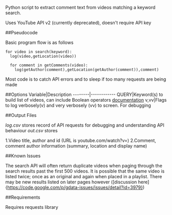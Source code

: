 Python script to extract comment text from videos matching a keyword search.

Uses YouTube API v2 (currently deprecated), doesn't require API key

##Pseudocode

Basic program flow is as follows

```
for video in search(keyword):
  log(video,getLocation(video))

  for comment in getComments(video):
    log(getAuthor(comment),getLocation(getAuthor(comment)),comment)
```
Most code is to catch API errors and to sleep if too many requests are being made

##Options
Variable|Description
--------|------------
QUERY|Keyword(s) to build list of videos, can include Boolean operators [documentation](https://developers.google.com/youtube/2.0/developers_guide_protocol_api_query_parameters#qsp)
v,vv|Flags to log verbosely(v) and very verbosely (vv) to screen. For debugging

##Output Files

*log.csv* stores record of API requests for debugging and understanding API behaviour
*out.csv* stores 

1.Video title, author and id (URL is youtube.com/watch?v=<id>)
2.Comment, comment author information (summary, location and display name)

##Known Issues

The search API will often return duplicate videos when paging through the search results past the first 500 videos. It is possible that the same video is listed twice; once as an original and again when placed in a playlist. There may be new results listed on later pages however ([discussion here]{https://code.google.com/p/gdata-issues/issues/detail?id=3979})

##Requirements

Requires requests library
